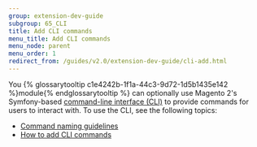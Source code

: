 ```yaml
---
group: extension-dev-guide
subgroup: 65_CLI
title: Add CLI commands
menu_title: Add CLI commands
menu_node: parent
menu_order: 1
redirect_from: /guides/v2.0/extension-dev-guide/cli-add.html
---
```


You {% glossarytooltip c1e4242b-1f1a-44c3-9d72-1d5b1435e142 %}module{% endglossarytooltip %} can optionally use Magento 2's Symfony-based <a href="{{ page.baseurl }}/config-guide/cli/config-cli.html#config-new-cli-intro">command-line interface (CLI)</a> to provide commands for users to interact with. To use the CLI, see the following topics:

*	<a href="{{ page.baseurl }}/extension-dev-guide/cli-cmds/cli-naming-guidelines.html">Command naming guidelines</a>
*	<a href="{{ page.baseurl }}/extension-dev-guide/cli-cmds/cli-howto.html">How to add CLI commands</a>

